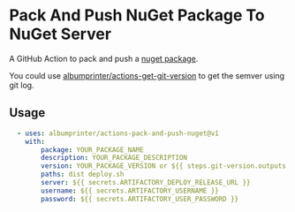 # Pack And Push NuGet Package To NuGet Server

A GitHub Action to pack and push a [nuget package](https://docs.microsoft.com/en-us/dotnet/core/tools/dotnet-nuget-push).

You could use [albumprinter/actions-get-git-version](https://github.com/albumprinter/actions-get-git-version) to get the semver using git log.

## Usage

```yaml
  - uses: albumprinter/actions-pack-and-push-nuget@v1
    with:
        package: YOUR_PACKAGE_NAME
        description: YOUR_PACKAGE_DESCRIPTION
        version: YOUR_PACKAGE_VERSION or ${{ steps.git-version.outputs.version }}
        paths: dist deploy.sh
        server: ${{ secrets.ARTIFACTORY_DEPLOY_RELEASE_URL }}
        username: ${{ secrets.ARTIFACTORY_USERNAME }}
        password: ${{ secrets.ARTIFACTORY_USER_PASSWORD }}
```
